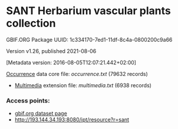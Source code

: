 # SANT Herbarium vascular plants collection

GBIF.ORG Package UUID: 1c334170-7ed1-11df-8c4a-0800200c9a66 

Version v1.26, published 2021-08-06

[Metadata version: 2016-08-05T12:07:21.442+02:00]

[Occurrence](http://rs.tdwg.org/dwc/terms/Occurrence) data core file: _occurrence.txt_ (79632 records)
- [Multimedia](http://rs.gbif.org/terms/1.0/Multimedia) extension file: _multimedia.txt_ (6938 records)

### Access points:
- [gbif.org dataset page](https://www.gbif.org/dataset/1c334170-7ed1-11df-8c4a-0800200c9a66)
- http://193.144.34.193:8080/ipt/resource?r=sant